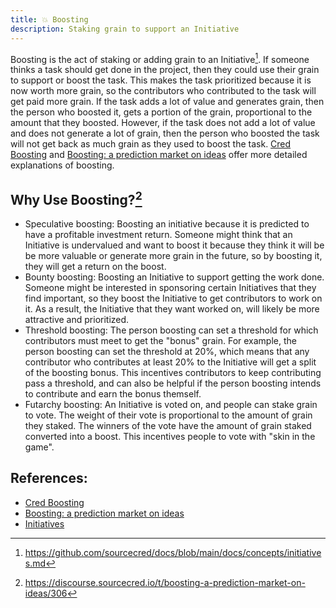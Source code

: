 ```yaml
---
title: 💥 Boosting
description: Staking grain to support an Initiative
---
```


Boosting is the act of staking or adding grain to an Initiative[^1]. If someone thinks a task should get done in the project, then they could use their grain to support or boost the task. This makes the task prioritized because it is now worth more grain, so the contributors who contributed to the task will get paid more grain. If the task adds a lot of value and generates grain, then the person who boosted it, gets a portion of the grain, proportional to the amount that they boosted. However, if the task does not add a lot of value and does not generate a lot of grain, then the person who boosted the task will not get back as much grain as they used to boost the task. [Cred Boosting](https://discourse.sourcecred.io/t/cred-boosting/257) and [Boosting: a prediction market on ideas](https://discourse.sourcecred.io/t/boosting-a-prediction-market-on-ideas/306) offer more detailed explanations of boosting. 

## Why Use Boosting?[^2]

- Speculative boosting: Boosting an initiative because it is predicted to have a profitable investment return. Someone might think that an Initiative is undervalued and want to boost it because they think it will be be more valuable or generate more grain in the future, so by boosting it, they will get a return on the boost.
- Bounty boosting: Boosting an Initiative to support getting the work done. Someone might be interested in sponsoring certain Initiatives that they find important, so they boost the Initiative to get contributors to work on it. As a result, the Initiative that they want worked on, will likely be more attractive and prioritized.
- Threshold boosting: The person boosting can set a threshold for which contributors must meet to get the "bonus" grain. For example, the person boosting can set the threshold at 20%, which means that any contributor who contributes at least 20% to the Initiative will get a split of the boosting bonus. This incentives contributors to keep contributing pass a threshold, and can also be helpful if the person boosting intends to contribute and earn the bonus themself.
- Futarchy boosting: An Initiative is voted on, and people can stake grain to vote. The weight of their vote is proportional to the amount of grain they staked. The winners of the vote have the amount of grain staked converted into a boost. This incentives people to vote with "skin in the game".

## References:
- [Cred Boosting](https://discourse.sourcecred.io/t/cred-boosting/257)
- [Boosting: a prediction market on ideas](https://discourse.sourcecred.io/t/boosting-a-prediction-market-on-ideas/306)
- [Initiatives](https://github.com/sourcecred/docs/blob/main/docs/concepts/initiatives.md)


[^1]: https://github.com/sourcecred/docs/blob/main/docs/concepts/initiatives.md
[^2]: https://discourse.sourcecred.io/t/boosting-a-prediction-market-on-ideas/306
